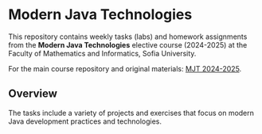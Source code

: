 # Modern Java Technologies

This repository contains weekly tasks (labs) and homework assignments from the **Modern Java Technologies** elective course (2024-2025) at the Faculty of Mathematics and Informatics, Sofia University.

For the main course repository and original materials: [MJT 2024-2025](https://github.com/fmi/java-course).

## Overview

The tasks include a variety of projects and exercises that focus on modern Java development practices and technologies. 
